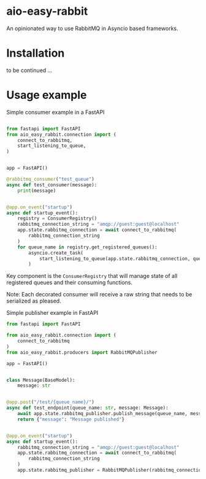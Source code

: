 # aio-easy-rabbit

An opinionated way to use RabbitMQ in Asyncio based frameworks.


# Installation

to be continued ...


# Usage example

Simple consumer example in a FastAPI

```python

from fastapi import FastAPI
from aio_easy_rabbit.connection import (
    connect_to_rabbitmq,
    start_listening_to_queue,
)


app = FastAPI()

@rabbitmq_consumer("test_queue")
async def test_consumer(message):
    print(message)


@app.on_event("startup")
async def startup_event():
    registry = ConsumerRegistry()
    rabbitmq_connection_string = "amqp://guest:guest@localhost"
    app.state.rabbitmq_connection = await connect_to_rabbitmq(
        rabbitmq_connection_string
    )
    for queue_name in registry.get_registered_queues():
        asyncio.create_task(
            start_listening_to_queue(app.state.rabbitmq_connection, queue_name)
        )

```

Key component is the `ConsumerRegistry` that will manage state of all registered queues and their consuming functions.

Note: Each decorated consumer will receive a raw string that needs to be serialized as pleased.


Simple publisher example in FastAPI

```python
from fastapi import FastAPI

from aio_easy_rabbit.connection import (
    connect_to_rabbitmq
)
from aio_easy_rabbit.producers import RabbitMQPublisher

app = FastAPI()


class Message(BaseModel):
    message: str


@app.post("/test/{queue_name}/")
async def test_endpoint(queue_name: str, message: Message):
    await app.state.rabbitmq_publisher.publish_message(queue_name, message)
    return {"message": "Message published"}


@app.on_event("startup")
async def startup_event():
    rabbitmq_connection_string = "amqp://guest:guest@localhost"
    app.state.rabbitmq_connection = await connect_to_rabbitmq(
        rabbitmq_connection_string
    )
    app.state.rabbitmq_publisher = RabbitMQPublisher(rabbitmq_connection_string)

```

